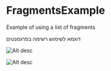 FragmentsExample
================

Example of using a list of fragments

דוגמא לשימוש רשימה בפרגמנטים

![Alt desc](http://i60.tinypic.com/2nao75w.png)

![Alt desc](http://i60.tinypic.com/521apt.png)
